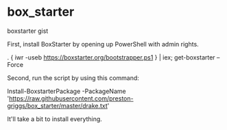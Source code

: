 # box_starter
boxstarter gist

First, install BoxStarter by opening up PowerShell with admin rights.

  . { iwr -useb https://boxstarter.org/bootstrapper.ps1 } | iex; get-boxstarter –Force

Second, run the script by using this command:

  Install-BoxstarterPackage -PackageName 'https://raw.githubusercontent.com/preston-griggs/box_starter/master/drake.txt'

It'll take a bit to install everything.
